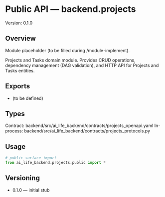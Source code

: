 # Public API — backend.projects
Version: 0.1.0

## Overview
Module placeholder (to be filled during /module-implement).

Projects and Tasks domain module. Provides CRUD operations, dependency management (DAG validation), and HTTP API for Projects and Tasks entities.

## Exports
- (to be defined)

## Types
Contract: backend/src/ai_life_backend/contracts/projects_openapi.yaml
In-process: backend/src/ai_life_backend/contracts/projects_protocols.py

## Usage
```python
# public surface import
from ai_life_backend.projects.public import *
```

## Versioning
- 0.1.0 — initial stub

